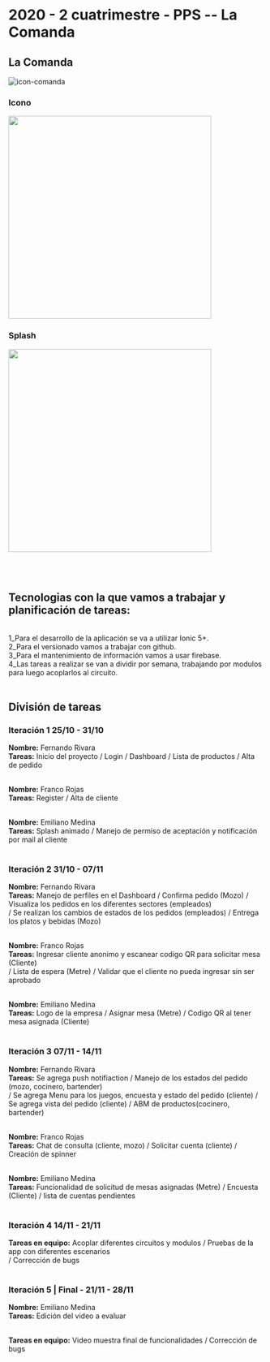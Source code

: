 <h1>2020 - 2 cuatrimestre - PPS -- La Comanda</h1>

<h2>La Comanda</h2>

![icon-comanda](https://user-images.githubusercontent.com/12042953/98424697-44a52900-2071-11eb-8f34-bfc994be0930.jpeg)

<h3><strong>Icono</strong></h3>
<img src="https://user-images.githubusercontent.com/12042953/98425218-20e2e280-2073-11eb-9ebc-c732eb3e9b70.png" width=400>
<h3><strong>Splash</strong></h3>
<img src="https://user-images.githubusercontent.com/12042953/99884010-b51f7e80-2c09-11eb-9fe7-2ea0b299f8ac.jpeg" width=400>

<br><br>

<h2><strong>Tecnologias con la que vamos a trabajar y planificación de tareas:</strong></h2> <br>
1_Para el desarrollo de la aplicación se va a utilizar Ionic 5+.<br>
2_Para el versionado vamos a trabajar con github.<br>
3_Para el mantenimiento de información vamos a usar firebase.<br>
4_Las tareas a realizar se van a dividir por semana, trabajando por modulos para luego acoplarlos al circuito.<br><br>

<h2>División de tareas</h2>

<h3>Iteración 1 25/10 - 31/10</h3>

<strong>Nombre:</strong> Fernando Rivara<br>
<strong>Tareas:</strong> Inicio del proyecto / Login / Dashboard / Lista de productos / Alta de pedido <br><br>

<strong>Nombre:</strong> Franco Rojas<br>
<strong>Tareas:</strong> Register / Alta de cliente <br><br>

<strong>Nombre:</strong> Emiliano Medina<br>
<strong>Tareas:</strong> Splash animado / Manejo de permiso de aceptación y notificación por mail al cliente<br><br>

<h3>Iteración 2 31/10 - 07/11</h3>

<strong>Nombre:</strong> Fernando Rivara<br>
<strong>Tareas:</strong> Manejo de perfiles en el Dashboard / Confirma pedido (Mozo) / Visualiza los pedidos en los diferentes sectores (empleados) <br>
/ Se realizan los cambios de estados de los pedidos (empleados) / Entrega los platos y bebidas (Mozo) <br><br>

<strong>Nombre:</strong> Franco Rojas<br>
<strong>Tareas:</strong> Ingresar cliente anonimo y escanear codigo QR para solicitar mesa (Cliente)<br>
/ Lista de espera (Metre) / Validar que el cliente no pueda ingresar sin ser aprobado<br><br>

<strong>Nombre:</strong> Emiliano Medina<br>
<strong>Tareas:</strong> Logo de la empresa / Asignar mesa (Metre) / Codigo QR al tener mesa asignada (Cliente) <br><br>

<h3>Iteración 3 07/11 - 14/11</h3>

<strong>Nombre:</strong> Fernando Rivara<br>
<strong>Tareas:</strong> Se agrega push notifiaction / Manejo de los estados del pedido (mozo, cocinero, bartender) <br>
/ Se agrega Menu para los juegos, encuesta y estado del pedido (cliente) / Se agrega vista del pedido (cliente) / ABM de productos(cocinero, bartender) <br><br>

<strong>Nombre:</strong> Franco Rojas<br>
<strong>Tareas:</strong> Chat de consulta (cliente, mozo) / Solicitar cuenta (cliente) / Creación de spinner<br><br>

<strong>Nombre:</strong> Emiliano Medina<br>
<strong>Tareas:</strong> Funcionalidad de solicitud de mesas asignadas (Metre) / Encuesta (Cliente) / lista de cuentas pendientes <br><br>

<h3>Iteración 4 14/11 - 21/11</h3>

<strong>Tareas en equipo:</strong> Acoplar diferentes circuitos y modulos / Pruebas de la app con diferentes escenarios <br>
/ Corrección de bugs <br><br>


<h3>Iteración 5 | Final - 21/11 - 28/11 </h3>

<strong>Nombre:</strong> Emiliano Medina<br>
<strong>Tareas:</strong> Edición del video a evaluar <br><br>

<strong>Tareas en equipo:</strong> Video muestra final de funcionalidades / Corrección de bugs <br>
